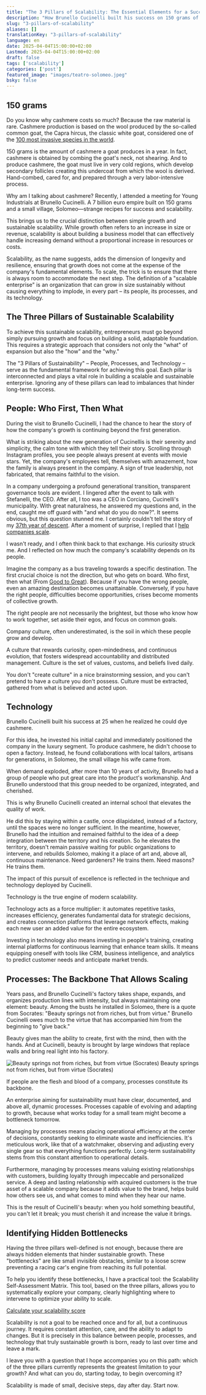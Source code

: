 ```yaml
---
title: "The 3 Pillars of Scalability: The Essential Elements for a Successful Business"
description: "How Brunello Cucinelli built his success on 150 grams of cashmere, using the three pillars of scalability."
slug: "3-pillars-of-scalability"
aliases: []
translationKey: "3-pillars-of-scalability"
language: en
date: 2025-04-04T15:00:00+02:00
Lastmod: 2025-04-04T15:00:00+02:00
draft: false
tags: ['scalability']
categories: ['post']
featured_image: "images/teatro-solomeo.jpeg"
bsky: false
---
```


## 150 grams

Do you know why cashmere costs so much? Because the raw material is rare. Cashmere production is based on the wool produced by the so-called common goat, the Capra hircus, the classic white goat, considered one of the [100 most invasive species in the world](https://en.wikipedia.org/wiki/List_of_the_world's_100_worst_invasive_species).

150 grams is the amount of cashmere a goat produces in a year. In fact, cashmere is obtained by combing the goat's neck, not shearing. And to produce cashmere, the goat must live in very cold regions, which develop secondary follicles creating this undercoat from which the wool is derived. Hand-combed, cared for, and prepared through a very labor-intensive process.

Why am I talking about cashmere? Recently, I attended a meeting for Young Industrials at Brunello Cucinelli. A 7 billion euro empire built on 150 grams and a small village, Solomeo—strange recipes for success and scalability.

This brings us to the crucial distinction between simple growth and sustainable scalability. While growth often refers to an increase in size or revenue, scalability is about building a business model that can effectively handle increasing demand without a proportional increase in resources or costs.

Scalability, as the name suggests, adds the dimension of longevity and resilience, ensuring that growth does not come at the expense of the company's fundamental elements. To scale, the trick is to ensure that there is always room to accommodate the next step. The definition of a "scalable enterprise" is an organization that can grow in size sustainably without causing everything to implode, in every part – its people, its processes, and its technology.

## The Three Pillars of Sustainable Scalability

To achieve this sustainable scalability, entrepreneurs must go beyond simply pursuing growth and focus on building a solid, adaptable foundation. This requires a strategic approach that considers not only the "what" of expansion but also the "how" and the "why."

The "3 Pillars of Sustainability" – People, Processes, and Technology – serve as the fundamental framework for achieving this goal. Each pillar is interconnected and plays a vital role in building a scalable and sustainable enterprise. Ignoring any of these pillars can lead to imbalances that hinder long-term success.

## People: Who First, Then What

During the visit to Brunello Cucinelli, I had the chance to hear the story of how the company's growth is continuing beyond the first generation.

What is striking about the new generation of Cucinellis is their serenity and simplicity, the calm tone with which they tell their story. Scrolling through Instagram profiles, you see people always present at events with movie stars. Yet, the company's employees tell, themselves with amazement, how the family is always present in the company. A sign of true leadership, not fabricated, that remains faithful to the vision.

In a company undergoing a profound generational transition, transparent governance tools are evident. I lingered after the event to talk with Stefanelli, the CEO. After all, I too was a CEO in Corciano, Cucinelli's municipality. With great naturalness, he answered my questions and, in the end, caught me off guard with "and what do you do now?". It seems obvious, but this question stunned me. I certainly couldn't tell the story of my [37th year of descent](/en/posts/37th-year-of-descent). After a moment of surprise, I replied that I [help companies scale](/en/services/business-scalability-engineer).

I wasn't ready, and I often think back to that exchange. His curiosity struck me. And I reflected on how much the company's scalability depends on its people.

Imagine the company as a bus traveling towards a specific destination. The first crucial choice is not the direction, but who gets on board. Who first, then what (From [Good to Great](https://amzn.to/4iSKiDh)). Because if you have the wrong people, even an amazing destination becomes unattainable. Conversely, if you have the right people, difficulties become opportunities, crises become moments of collective growth.

The right people are not necessarily the brightest, but those who know how to work together, set aside their egos, and focus on common goals.

Company culture, often underestimated, is the soil in which these people grow and develop.

A culture that rewards curiosity, open-mindedness, and continuous evolution, that fosters widespread accountability and distributed management. Culture is the set of values, customs, and beliefs lived daily.

You don't "create culture" in a nice brainstorming session, and you can't pretend to have a culture you don't possess. Culture must be extracted, gathered from what is believed and acted upon.

## Technology

Brunello Cucinelli built his success at 25 when he realized he could dye cashmere.

For this idea, he invested his initial capital and immediately positioned the company in the luxury segment. To produce cashmere, he didn't choose to open a factory. Instead, he found collaborations with local tailors, artisans for generations, in Solomeo, the small village his wife came from.

When demand exploded, after more than 10 years of activity, Brunello had a group of people who put great care into the product's workmanship. And Brunello understood that this group needed to be organized, integrated, and cherished.

This is why Brunello Cucinelli created an internal school that elevates the quality of work.

He did this by staying within a castle, once dilapidated, instead of a factory, until the spaces were no longer sufficient. In the meantime, however, Brunello had the intuition and remained faithful to the idea of a deep integration between the territory and his creation. So he elevates the territory, doesn't remain passive waiting for public organizations to intervene, and rebuilds Solomeo, making it a place of art and, above all, continuous maintenance. Need gardeners? He trains them. Need masons? He trains them.

The impact of this pursuit of excellence is reflected in the technique and technology deployed by Cucinelli.

Technology is the true engine of modern scalability.

Technology acts as a force multiplier: it automates repetitive tasks, increases efficiency, generates fundamental data for strategic decisions, and creates connection platforms that leverage network effects, making each new user an added value for the entire ecosystem.

Investing in technology also means investing in people's training, creating internal platforms for continuous learning that enhance team skills. It means equipping oneself with tools like CRM, business intelligence, and analytics to predict customer needs and anticipate market trends.

## Processes: The Backbone That Allows Scaling

Years pass, and Brunello Cucinelli's factory takes shape, expands, and organizes production lines with intensity, but always maintaining one element: beauty. Among the busts he installed in Solomeo, there is a quote from Socrates: "Beauty springs not from riches, but from virtue." Brunello Cucinelli owes much to the virtue that has accompanied him from the beginning to "give back."

Beauty gives man the ability to create, first with the mind, then with the hands. And at Cucinelli, beauty is brought by large windows that replace walls and bring real light into his factory.

![Beauty springs not from riches, but from virtue (Socrates)](/images/busto-socrate-solomeo.jpeg)
Beauty springs not from riches, but from virtue (Socrates)

If people are the flesh and blood of a company, processes constitute its backbone.

An enterprise aiming for sustainability must have clear, documented, and above all, dynamic processes. Processes capable of evolving and adapting to growth, because what works today for a small team might become a bottleneck tomorrow.

Managing by processes means placing operational efficiency at the center of decisions, constantly seeking to eliminate waste and inefficiencies. It's meticulous work, like that of a watchmaker, observing and adjusting every single gear so that everything functions perfectly. Long-term sustainability stems from this constant attention to operational details.

Furthermore, managing by processes means valuing existing relationships with customers, building loyalty through impeccable and personalized service. A deep and lasting relationship with acquired customers is the true asset of a scalable company because it adds value to the brand, helps build how others see us, and what comes to mind when they hear our name.

This is the result of Cucinelli's beauty: when you hold something beautiful, you can't let it break; you must cherish it and increase the value it brings.

## Identifying Hidden Bottlenecks

Having the three pillars well-defined is not enough, because there are always hidden elements that hinder sustainable growth. These "bottlenecks" are like small invisible obstacles, similar to a loose screw preventing a racing car's engine from reaching its full potential.

To help you identify these bottlenecks, I have a practical tool: the Scalability Self-Assessment Matrix. This tool, based on the three pillars, allows you to systematically explore your company, clearly highlighting where to intervene to optimize your ability to scale.

<a href="#scalability-score" class="mc-button">
    Calculate your scalability score
</a>

Scalability is not a goal to be reached once and for all, but a continuous journey. It requires constant attention, care, and the ability to adapt to changes. But it is precisely in this balance between people, processes, and technology that truly sustainable growth is born, ready to last over time and leave a mark.

I leave you with a question that I hope accompanies you on this path: which of the three pillars currently represents the greatest limitation to your growth? And what can you do, starting today, to begin overcoming it?

Scalability is made of small, decisive steps, day after day. Start now.
